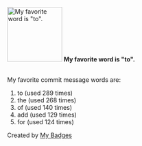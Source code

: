 <img src="https://github.com/my-badges/my-badges/blob/master/src/all-badges/favorite-word/favorite-word.png?raw=true" alt="My favorite word is &quot;to&quot;." title="My favorite word is &quot;to&quot;." width="128">
<strong>My favorite word is &quot;to&quot;.</strong>
<br><br>

My favorite commit message words are:

1. to (used 289 times)
2. the (used 268 times)
3. of (used 140 times)
4. add (used 129 times)
5. for (used 124 times)


Created by <a href="https://github.com/my-badges/my-badges">My Badges</a>